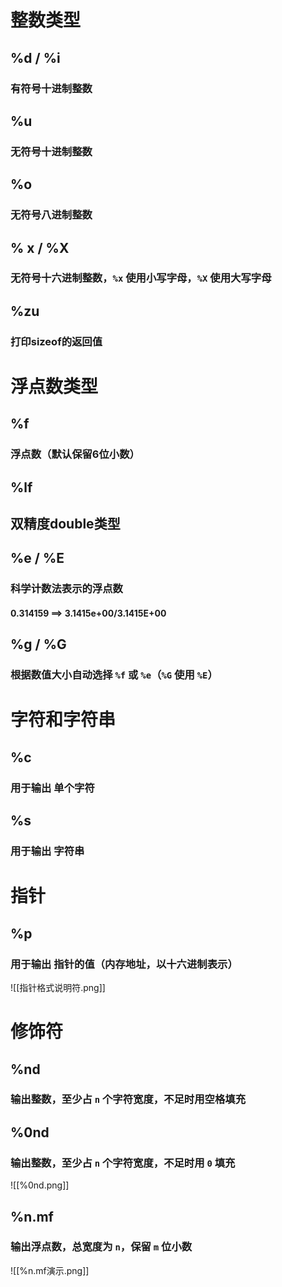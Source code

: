 # 整数类型
## %d   /  %i
### **有符号十进制整数**
## %u  
### **无符号十进制整数**
## %o
### **无符号八进制整数**
## % x  /  %X
### **无符号十六进制整数**，`%x` 使用小写字母，`%X` 使用大写字母
## %zu
### 打印sizeof的返回值
# 浮点数类型
## %f 
### **浮点数**（默认保留6位小数）
## %lf
## 双精度double类型
## %e  /  %E
### **科学计数法表示的浮点数**
#### 0.314159 ==> 3.1415e+00/3.1415E+00
## %g  /  %G
### **根据数值大小自动选择 `%f` 或 `%e`（`%G` 使用 `%E`）**
# 字符和字符串
## %c
### 用于输出 **单个字符**
## %s
### 用于输出 **字符串**
# 指针
## %p
### 用于输出 **指针的值**（内存地址，以十六进制表示）
![[指针格式说明符.png]]
# 修饰符
## %nd
### 输出整数，至少占 `n` 个字符宽度，不足时用空格填充
## %0nd
### 输出整数，至少占 `n` 个字符宽度，不足时用 `0` 填充
![[%0nd.png]]
## %n.mf
### 输出浮点数，总宽度为 `n`，保留 `m` 位小数
![[%n.mf演示.png]]

